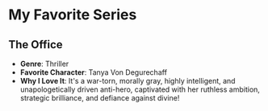 # My Favorite Series
## The Office
- **Genre**: Thriller
- **Favorite Character**: Tanya Von Degurechaff
- **Why I Love It**: It's a war-torn, morally gray, highly intelligent, and unapologetically driven anti-hero, captivated with her ruthless ambition, strategic brilliance, and defiance against divine!
